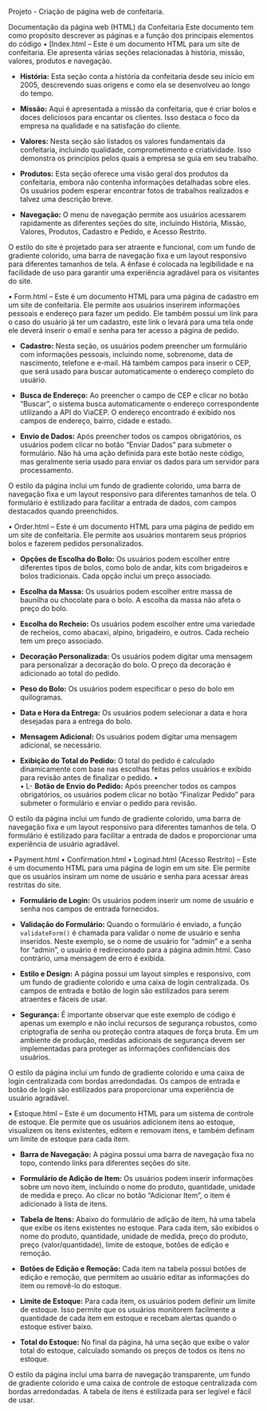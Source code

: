 Projeto - Criação de página web de confeitaria.

Documentação da página web (HTML) da Confeitaria 
Este documento tem como propósito descrever as páginas e a função dos principais elementos do código 
•	[Index.html – Este é um documento HTML para um site de confeitaria. Ele apresenta várias seções relacionadas à história, missão, valores, produtos e navegação.

- **História:** Esta seção conta a história da confeitaria desde seu início em 2005, descrevendo suas origens e como ela se desenvolveu ao longo do tempo.

- **Missão:** Aqui é apresentada a missão da confeitaria, que é criar bolos e doces deliciosos para encantar os clientes. Isso destaca o foco da empresa na qualidade e na satisfação do cliente.

- **Valores:** Nesta seção são listados os valores fundamentais da confeitaria, incluindo qualidade, comprometimento e criatividade. Isso demonstra os princípios pelos quais a empresa se guia em seu trabalho.

- **Produtos:** Esta seção oferece uma visão geral dos produtos da confeitaria, embora não contenha informações detalhadas sobre eles. Os usuários podem esperar encontrar fotos de trabalhos realizados e talvez uma descrição breve.

- **Navegação:** O menu de navegação permite aos usuários acessarem rapidamente as diferentes seções do site, incluindo História, Missão, Valores, Produtos, Cadastro e Pedido, e Acesso Restrito.

O estilo do site é projetado para ser atraente e funcional, com um fundo de gradiente colorido, uma barra de navegação fixa e um layout responsivo para diferentes tamanhos de tela. A ênfase é colocada na legibilidade e na facilidade de uso para garantir uma experiência agradável para os visitantes do site.



•	Form.html – Este é um documento HTML para uma página de cadastro em um site de confeitaria. Ele permite aos usuários inserirem informações pessoais e endereço para fazer um pedido. Ele também possui um link para o caso do usuário já ter um cadastro, este link o levará para uma tela onde ele deverá inserir o email e senha para ter acesso a página de pedido.

- **Cadastro:** Nesta seção, os usuários podem preencher um formulário com informações pessoais, incluindo nome, sobrenome, data de nascimento, telefone e e-mail. Há também campos para inserir o CEP, que será usado para buscar automaticamente o endereço completo do usuário.

- **Busca de Endereço:** Ao preencher o campo de CEP e clicar no botão “Buscar”, o sistema busca automaticamente o endereço correspondente utilizando a API do ViaCEP. O endereço encontrado é exibido nos campos de endereço, bairro, cidade e estado.

- **Envio de Dados:** Após preencher todos os campos obrigatórios, os usuários podem clicar no botão “Enviar Dados” para submeter o formulário. Não há uma ação definida para este botão neste código, mas geralmente seria usado para enviar os dados para um servidor para processamento.

O estilo da página inclui um fundo de gradiente colorido, uma barra de navegação fixa e um layout responsivo para diferentes tamanhos de tela. O formulário é estilizado para facilitar a entrada de dados, com campos destacados quando preenchidos.

•	Order.html – Este é um documento HTML para uma página de pedido em um site de confeitaria. Ele permite aos usuários montarem seus próprios bolos e fazerem pedidos personalizados.

- **Opções de Escolha do Bolo:** Os usuários podem escolher entre diferentes tipos de bolos, como bolo de andar, kits com brigadeiros e bolos tradicionais. Cada opção inclui um preço associado.

- **Escolha da Massa:** Os usuários podem escolher entre massa de baunilha ou chocolate para o bolo. A escolha da massa não afeta o preço do bolo.

- **Escolha do Recheio:** Os usuários podem escolher entre uma variedade de recheios, como abacaxi, alpino, brigadeiro, e outros. Cada recheio tem um preço associado.

- **Decoração Personalizada:** Os usuários podem digitar uma mensagem para personalizar a decoração do bolo. O preço da decoração é adicionado ao total do pedido.

- **Peso do Bolo:** Os usuários podem especificar o peso do bolo em quilogramas.

- **Data e Hora da Entrega:** Os usuários podem selecionar a data e hora desejadas para a entrega do bolo.

- **Mensagem Adicional:** Os usuários podem digitar uma mensagem adicional, se necessário.

- **Exibição do Total do Pedido:** O total do pedido é calculado dinamicamente com base nas escolhas feitas pelos usuários e exibido para revisão antes de finalizar o pedido.
•	
•	L- **Botão de Envio do Pedido:** Após preencher todos os campos obrigatórios, os usuários podem clicar no botão “Finalizar Pedido” para submeter o formulário e enviar o pedido para revisão.

O estilo da página inclui um fundo de gradiente colorido, uma barra de navegação fixa e um layout responsivo para diferentes tamanhos de tela. O formulário é estilizado para facilitar a entrada de dados e proporcionar uma experiência de usuário agradável.


•	Payment.html
•	Confirmation.html
•	Loginad.html (Acesso Restrito) – Este é um documento HTML para uma página de login em um site. Ele permite que os usuários insiram um nome de usuário e senha para acessar áreas restritas do site.

- **Formulário de Login:** Os usuários podem inserir um nome de usuário e senha nos campos de entrada fornecidos.

- **Validação do Formulário:** Quando o formulário é enviado, a função `validateForm()` é chamada para validar o nome de usuário e senha inseridos. Neste exemplo, se o nome de usuário for “admin” e a senha for “admin”, o usuário é redirecionado para a página admin.html. Caso contrário, uma mensagem de erro é exibida.

- **Estilo e Design:** A página possui um layout simples e responsivo, com um fundo de gradiente colorido e uma caixa de login centralizada. Os campos de entrada e botão de login são estilizados para serem atraentes e fáceis de usar.

- **Segurança:** É importante observar que este exemplo de código é apenas um exemplo e não inclui recursos de segurança robustos, como criptografia de senha ou proteção contra ataques de força bruta. Em um ambiente de produção, medidas adicionais de segurança devem ser implementadas para proteger as informações confidenciais dos usuários.

O estilo da página inclui um fundo de gradiente colorido e uma caixa de login centralizada com bordas arredondadas. Os campos de entrada e botão de login são estilizados para proporcionar uma experiência de usuário agradável.


•	Estoque.html – Este é um documento HTML para um sistema de controle de estoque. Ele permite que os usuários adicionem itens ao estoque, visualizem os itens existentes, editem e removam itens, e também definam um limite de estoque para cada item.

- **Barra de Navegação:** A página possui uma barra de navegação fixa no topo, contendo links para diferentes seções do site.

- **Formulário de Adição de Item:** Os usuários podem inserir informações sobre um novo item, incluindo o nome do produto, quantidade, unidade de medida e preço. Ao clicar no botão “Adicionar Item”, o item é adicionado à lista de itens.

- **Tabela de Itens:** Abaixo do formulário de adição de item, há uma tabela que exibe os itens existentes no estoque. Para cada item, são exibidos o nome do produto, quantidade, unidade de medida, preço do produto, preço (valor/quantidade), limite de estoque, botões de edição e remoção.

- **Botões de Edição e Remoção:** Cada item na tabela possui botões de edição e remoção, que permitem ao usuário editar as informações do item ou removê-lo do estoque.

- **Limite de Estoque:** Para cada item, os usuários podem definir um limite de estoque. Isso permite que os usuários monitorem facilmente a quantidade de cada item em estoque e recebam alertas quando o estoque estiver baixo.

- **Total do Estoque:** No final da página, há uma seção que exibe o valor total do estoque, calculado somando os preços de todos os itens no estoque.

O estilo da página inclui uma barra de navegação transparente, um fundo de gradiente colorido e uma caixa de controle de estoque centralizada com bordas arredondadas. A tabela de itens é estilizada para ser legível e fácil de usar.

